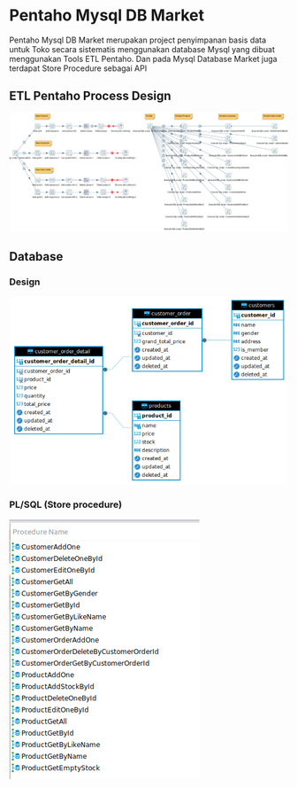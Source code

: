 # Pentaho Mysql DB Market

Pentaho Mysql DB Market merupakan project penyimpanan basis data untuk Toko secara sistematis menggunakan database Mysql yang dibuat menggunakan Tools ETL Pentaho. Dan pada Mysql Database Market juga terdapat Store Procedure sebagai API

## ETL Pentaho Process Design

![ETL Pentaho Process Design](./images/ETL%20Pentaho%20Process%20Design.png)

## Database

### Design

![Database Design](./images/db%20design.png)

### PL/SQL (Store procedure)

![Database PL/SQL](./images/db%20plsql.png)
